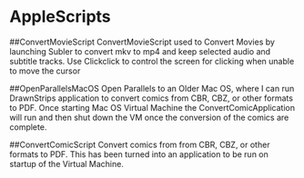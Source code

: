 # AppleScripts

##ConvertMovieScript
ConvertMovieScript used to Convert Movies by launching Subler to convert mkv to mp4 and keep selected audio and subtitle tracks.
Use Clickclick to control the screen for clicking when unable to move the cursor

##OpenParallelsMacOS
Open Parallels to an Older Mac OS, where I can run DrawnStrips application to convert comics from CBR, CBZ, or other formats to PDF. Once starting Mac OS Virtual Machine the ConvertComicApplication will run and then shut down the VM once the conversion of the comics are complete.

##ConvertComicScript
Convert comics from from CBR, CBZ, or other formats to PDF. This has been turned into an application to be run on startup of the Virtual Machine.
